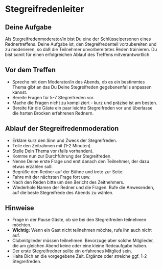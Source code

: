 
# Stegreifredenleiter

## Deine Aufgabe

Als Stegreifredenmoderator/in bist Du eine der Schlüsselpersonen eines Rednertreffens. Deine Aufgabe ist, den Stegreifredenteil vorzubereiten und zu moderieren, so daß die Teilnehmer unvorbereitetes Reden trainieren.
Du bist somit für einen erfolgreichen Ablauf des Treffens mitverantwortlich. 

## Vor dem Treffen

* Spreche mit dem Moderator/in des Abends, ob es ein bestimmtes Thema gibt an das Du Deine Stegreifreden gegebenenfalls anpassen kannst.
* Bereite Fragen für 5-7 Stegreifreden vor.
* Mache die Fragen nicht zu kompliziert - kurz und präzise ist am besten.
* Bereite für die Gäste ein paar leichte Stegreifreden vor und überlasse die harten Brocken erfahrenen Rednern.


## Ablauf der Stegreifredenmoderation

* Erkläre kurz den Sinn und Zweck der Stegreifreden.
* Teile den Zeitrahmen mit (1-2 Minuten).
* Stelle Dein Thema vor (falls vorhanden). 
* Komme nun zur Durchführung der Stegreifreden.
* Nenne Deine erste Frage und erst danach den Teilnehmer, der dazu etwas erzählen soll.
* Begrüße den Redner auf der Bühne und trete zur Seite.
* Fahre mit der nächsten Frage fort usw.
* Nach den Reden bitte um den Bericht des Zeitnehmers.
* Wiederhole Namen der Redner und die Fragen. Rufe die Anwesenden, auf die beste Stegreifrede des Abends zu wählen.
 
## Hinweise

* Frage in der Pause Gäste, ob sie bei den Stegreifreden teilnehmen möchten.
* **Wichtig:** Wenn ein Gast nicht teilnehmen möchte, rufe ihn auch nicht auf.
* Clubmitglieder müssen teilnehmen. Bevorzuge aber solche Mitglieder, die am gleichen Abend keine oder eine kleine Redeaufgabe haben.
* Der erste Stegreifredner sollte ein erfahrenes Mitglied sein.
* Halte Dich an die vorgegebene Zeit. Ergänze oder streiche ggf. 1-2 Stegreifreden.
